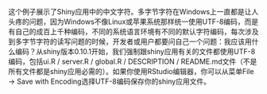 这个例子展示了Shiny应用中的中文字符。多字节字符在Windows上一直都是让人头疼的问题，因为Windows不像Linux或苹果系统那样统一使用UTF-8编码，而是有自己的成百上千种编码，不同的系统语言环境有不同的默认字符编码，每次涉及到多字节字符的读写问题的时候，开发者或用户都要问自己一个问题：我应该用什么编码？从shiny版本0.10.1开始，我们强制跟shiny应用有关的文件都使用UTF-8编码，包括ui.R / server.R / global.R / DESCRIPTION / README.md文件（不是所有文件都是shiny应用必需的）。如果你使用RStudio编辑器，你可以从菜单File -> Save with Encoding选择UTF-8编码保存你的shiny应用文件。
